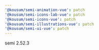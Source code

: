 ```yaml
---
'@kousum/semi-animation-vue': patch
'@kousum/semi-icons-lab-vue': patch
'@kousum/semi-icons-vue': patch
'@kousum/semi-illustrations-vue': patch
'@kousum/semi-ui-vue': patch
---
```


semi 2.52.3
